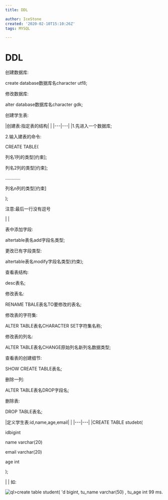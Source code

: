 ```yaml
---
title: DDL

author: IceStone
created: '2020-02-10T15:10:26Z'
tags: MYSQL

---
```


# DDL

创建数据库:

create database数据库名character utf8;

 
修改数据库:

alter database数据库名character gdk;

 
创建学生表:

|创建表:指定表的结构| 
|
|---|---|
|1.先进入一个数据库;

2.输入建表的命令:

CREATE TABLE(

列名1列的类型[约束];

列名2列的类型[约束];

............

列名n列的类型[约束]

);

注意:最后一行没有逗号

 
 
| 
|
 
表中添加字段:

altertable表名add字段名类型;

 
更改已有字段类型:

altertable表名modify字段名类型(约束);

 
查看表结构:

desc表名;

 
修改表名:

RENAME TBALE表名TO要修改的表名;

 
修改表的字符集:

ALTER TABLE表名CHARACTER SET字符集名称;

 
修改表的列名:

ALTER TABLE表名CHANGE原始列名新列名数据类型;

 
查看表的创建细节:

SHOW CREATE TABLE表名;

 
删除一列:

ALTER TABLE表名DROP字段名;

 
删除表:

DROP TABLE表名;

 
 
 
 
 
 
|定义学生表:id,name,age,email| 
|
|---|---|
|CREATE TABLE studebt(

idbigint

name              varchar(20)

email              varchar(20)

age                  int

);

| 
|
如:

![ql>create table student( 
'd bigint, 
tu_name varchar(50) , 
tu_age int 
99 ms. ](images/dece6b6e-0be3-49c7-9baf-9cdb86314725.png) 

